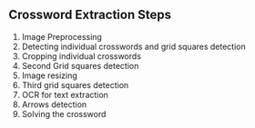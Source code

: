 ## Crossword Extraction Steps
1. Image Preprocessing
2. Detecting individual crosswords and grid squares detection
3. Cropping individual crosswords
4. Second Grid squares detection
5. Image resizing
6. Third grid squares detection
7. OCR for text extraction
8. Arrows detection
9. Solving the crossword
